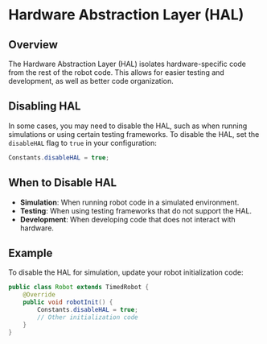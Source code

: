 # Hardware Abstraction Layer (HAL)

## Overview
The Hardware Abstraction Layer (HAL) isolates hardware-specific code from the rest of the robot code. This allows for easier testing and development, as well as better code organization.

## Disabling HAL
In some cases, you may need to disable the HAL, such as when running simulations or using certain testing frameworks. To disable the HAL, set the `disableHAL` flag to `true` in your configuration:
```java
Constants.disableHAL = true;
```

## When to Disable HAL
- **Simulation**: When running robot code in a simulated environment.
- **Testing**: When using testing frameworks that do not support the HAL.
- **Development**: When developing code that does not interact with hardware.

## Example
To disable the HAL for simulation, update your robot initialization code:
```java
public class Robot extends TimedRobot {
    @Override
    public void robotInit() {
        Constants.disableHAL = true;
        // Other initialization code
    }
}
```
